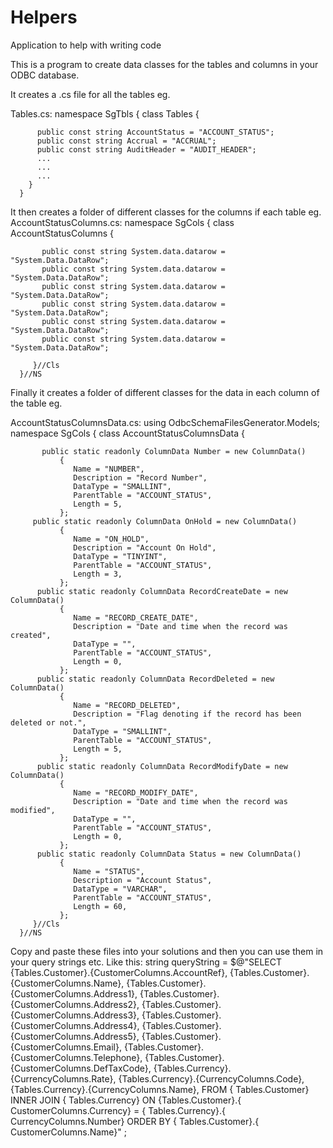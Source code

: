 # Helpers
Application to help with writing code


This is a program to create data classes for the tables and columns in your ODBC database.

It creates a .cs file for all the tables eg.

Tables.cs:
      namespace SgTbls
      {
         class Tables
         {

          public const string AccountStatus = "ACCOUNT_STATUS";
          public const string Accrual = "ACCRUAL";
          public const string AuditHeader = "AUDIT_HEADER";
          ...
          ...
          ...
        }
      }

It then creates a folder of different classes for the columns if each table eg.
AccountStatusColumns.cs:
      namespace SgCols
      {
         class AccountStatusColumns
         {

           public const string System.data.datarow = "System.Data.DataRow";
           public const string System.data.datarow = "System.Data.DataRow";
           public const string System.data.datarow = "System.Data.DataRow";
           public const string System.data.datarow = "System.Data.DataRow";
           public const string System.data.datarow = "System.Data.DataRow";
           public const string System.data.datarow = "System.Data.DataRow";

         }//Cls
      }//NS


Finally it creates a folder of different classes for the data in each column of the table eg.

AccountStatusColumnsData.cs:
using  OdbcSchemaFilesGenerator.Models;
      namespace SgCols
      {
         class AccountStatusColumnsData
         {

           public static readonly ColumnData Number = new ColumnData()
               {
                  Name = "NUMBER",
                  Description = "Record Number",
                  DataType = "SMALLINT",
                  ParentTable = "ACCOUNT_STATUS",
                  Length = 5,
               };
         public static readonly ColumnData OnHold = new ColumnData()
               {
                  Name = "ON_HOLD",
                  Description = "Account On Hold",
                  DataType = "TINYINT",
                  ParentTable = "ACCOUNT_STATUS",
                  Length = 3,
               };
          public static readonly ColumnData RecordCreateDate = new ColumnData()
               {
                  Name = "RECORD_CREATE_DATE",
                  Description = "Date and time when the record was created",
                  DataType = "",
                  ParentTable = "ACCOUNT_STATUS",
                  Length = 0,
               };
          public static readonly ColumnData RecordDeleted = new ColumnData()
               {
                  Name = "RECORD_DELETED",
                  Description = "Flag denoting if the record has been deleted or not.",
                  DataType = "SMALLINT",
                  ParentTable = "ACCOUNT_STATUS",
                  Length = 5,
               };
          public static readonly ColumnData RecordModifyDate = new ColumnData()
               {
                  Name = "RECORD_MODIFY_DATE",
                  Description = "Date and time when the record was modified",
                  DataType = "",
                  ParentTable = "ACCOUNT_STATUS",
                  Length = 0,
               };
          public static readonly ColumnData Status = new ColumnData()
               {
                  Name = "STATUS",
                  Description = "Account Status",
                  DataType = "VARCHAR",
                  ParentTable = "ACCOUNT_STATUS",
                  Length = 60,
               };
         }//Cls
      }//NS



Copy and paste these files into your solutions and then you can use them in your query strings etc. 
Like this:
  string queryString = $@"SELECT 
                                    {Tables.Customer}.{CustomerColumns.AccountRef},
                                    {Tables.Customer}.{CustomerColumns.Name},
                                    {Tables.Customer}.{CustomerColumns.Address1},
                                    {Tables.Customer}.{CustomerColumns.Address2},
                                    {Tables.Customer}.{CustomerColumns.Address3},
                                    {Tables.Customer}.{CustomerColumns.Address4},
                                    {Tables.Customer}.{CustomerColumns.Address5},
                                    {Tables.Customer}.{CustomerColumns.Email},
                                    {Tables.Customer}.{CustomerColumns.Telephone},
                                    {Tables.Customer}.{CustomerColumns.DefTaxCode},
                                    {Tables.Currency}.{CurrencyColumns.Rate},
                                    {Tables.Currency}.{CurrencyColumns.Code},
                                    {Tables.Currency}.{CurrencyColumns.Name},
                                   FROM
                                    { Tables.Customer}
                                   INNER JOIN 
                                    { Tables.Currency}
                                   ON
                                     {Tables.Customer}.{ CustomerColumns.Currency} = { Tables.Currency}.{ CurrencyColumns.Number}
                                   ORDER BY
                                    { Tables.Customer}.{ CustomerColumns.Name}"
                              ;

